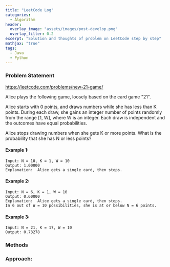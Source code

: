 ```yaml
---
title: "LeetCode Log"
categories:
  - Algorithm
header:
  overlay_image: "assets/images/post-develop.png"
  overlay_filter: 0.2
excerpt: "Solution and thoughts of problem on LeetCode step by step"
mathjax: "true"
tags:
  - Java
  - Python
---
```


### Problem Statement

https://leetcode.com/problems/new-21-game/

Alice plays the following game, loosely based on the card game "21".

Alice starts with 0 points, and draws numbers while she has less than K points.  During each draw, she gains an integer number of points randomly from the range [1, W], where W is an integer.  Each draw is independent and the outcomes have equal probabilities.

Alice stops drawing numbers when she gets K or more points.  What is the probability that she has N or less points?

#### Example 1:

```
Input: N = 10, K = 1, W = 10
Output: 1.00000
Explanation:  Alice gets a single card, then stops.
```

#### Example 2:

```
Input: N = 6, K = 1, W = 10
Output: 0.60000
Explanation:  Alice gets a single card, then stops.
In 6 out of W = 10 possibilities, she is at or below N = 6 points.
```

#### Example 3:

```
Input: N = 21, K = 17, W = 10
Output: 0.73278
```

### Methods



### Approach:


